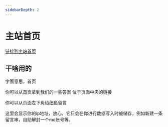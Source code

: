 ```yaml
---
sidebarDepth: 2
---
```

# 主站首页
[链接到主站首页](https://xiyu.943689.top)
## 干啥用的
字面意思，首页

你可以从首页拿到我们的一些答案 位于页面中央的链接

你可以从页面左下角给细鱼留言

这里会显示你的ip地址，放心，它只会在你进行数据写入时被储存，例如新建一条留言串，自助解封一个mc账号等。